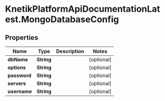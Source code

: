 # KnetikPlatformApiDocumentationLatest.MongoDatabaseConfig

## Properties
Name | Type | Description | Notes
------------ | ------------- | ------------- | -------------
**dbName** | **String** |  | [optional] 
**options** | **String** |  | [optional] 
**password** | **String** |  | [optional] 
**servers** | **String** |  | [optional] 
**username** | **String** |  | [optional] 


